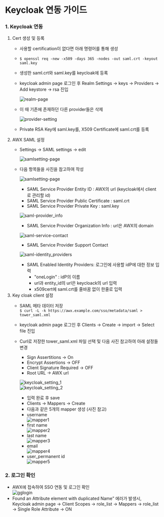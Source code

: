 # Keycloak 연동 가이드

### 1. Keycloak 연동
1. Cert 생성 및 등록
	- 사용할 certification이 없다면 아래 명령어를 통해 생성
	- ```$ openssl req -new -x509 -days 365 -nodes -out saml.crt -keyout saml.key ```
	- 생성한 saml.crt와 saml.key를 keycloak에 등록
	- keycloak admin page 로그인 후 Realm Settings -> keys -> Providers -> Add keystore -> rsa 진입   
	  
	  ![realm-page](./img/myrealm.png)
	- 이 때 기존에 존재하던 다른 provider들은 삭제   
	   
	  ![provider-setting](./img/provider-setting.png)
	- Private RSA Key에 saml.key를, X509 Certificate에 saml.crt를 등록
2. AWX SAML 설정
	- Settings -> SAML settings -> edit   
   
	  ![samlsetting-page](./img/samlsettingpage.png)
	- 다음 항목들을 사진을 참고하여 작성   
	    
		 ![samlsetting-page](./img/saml_keysection.png)
		- SAML Service Provider Entity ID : AWX의 url (keycloak에서 client로 관리할 id)
		- SAML Service Provider Public Certificate : saml.crt
		- SAML Service Provider Private Key : saml.key   
		   
		![saml-provider_info](./img/saml_provider_info.png)
		- SAML Service Provider Organization Info : url은 AWX의 domain   
		   
		![saml-service-contact](./img/saml_service_contact.png)   
		   
		- SAML Service Provider Support Contact   
		   
		![saml-identity_providers](./img/saml_identity_providers.png)
		- SAML Enabled Identity Providers: 로그인에 사용할 idP에 대한 정보 입력
			- "oneLogin" : idP의 이름
			- url과 entity_id의 url은 keycloack의 url 입력
			- x509cert에 saml.crt를 줄바꿈 없이 한줄로 입력  
3. Key cloak client 설정   
	- SAML 메타 데이터 저장   
	``` $ curl -L -k https://awx.example.com/sso/metadata/saml > tower_saml.xml ```
    - keycloak admin page 로그인 후 Clients -> Create -> import -> Select file 진입
    - Curl로 저장한 tower_saml.xml 파일 선택 및 다음 사진 참고하여 아래 설정들 변경
    	- Sign Assertitions -> On
    	- Encrypt Assertions -> OFF
    	- Client Signature Required -> OFF
    	- Root URL -> AWX url   
		   
        ![keycloak_setting_1](./img/keycloak_setting_1.png)   
		![keycloak_setting_2](./img/keycloak_setting_2.png)   

        - 입력 완료 후 save
        - Clients -> Mappers -> Create
        - 다음과 같은 5개의 mapper 생성 (사진 참고)
		- username   
		![mapper1](./img/mapper_user_name.png)
		- first name   
		 ![mapper2](./img/mapper_first_name.png)
		- last name   
		 ![mapper3](./img/mapper_last_name.png)
		- email   
		 ![mapper4](./img/mapper_email.png)
		- user_permanent id   
		 ![mapper5](./img/mapper_user_permanent_id.png)
         
### 2. 로그인 확인   
- AWX에 접속하여 SSO 연동 및 로그인 확인    
![gglogin](./img/login.png)
- Found an Attribute element with duplicated Name” 에러가 발생시,   
Keycloak admin page -> Client Scopes -> role_list -> Mappers -> role_list -> Single Role Attribute -> ON
